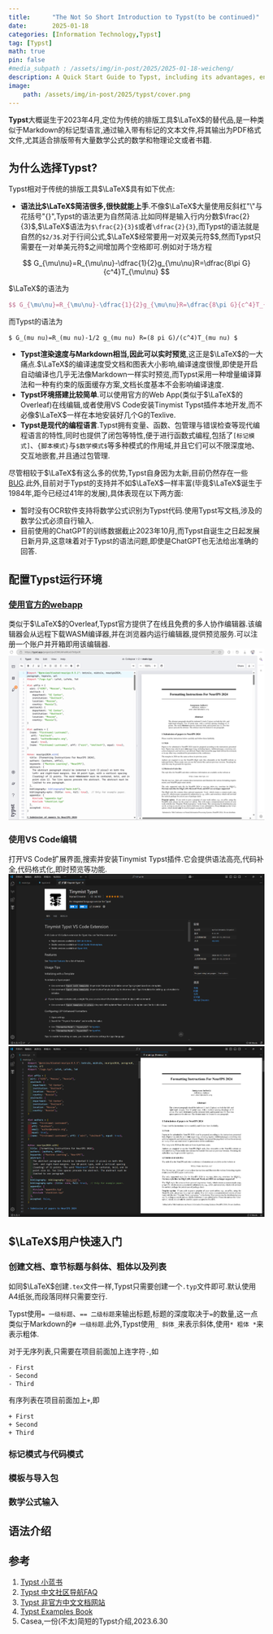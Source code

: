 ```yaml
---
title:      "The Not So Short Introduction to Typst(to be continued)"
date:       2025-01-18
categories: [Information Technology,Typst]
tag: [Typst]
math: true
pin: false
#media_subpath : /assets/img/in-post/2025/2025-01-18-weicheng/
description: A Quick Start Guide to Typst, including its advantages, environment setup, and syntax.
image: 
    path: /assets/img/in-post/2025/typst/cover.png
---
```



**Typst**大概诞生于2023年4月,定位为传统的排版工具$\LaTeX$的替代品,是一种类似于Markdown的标记型语言,通过输入带有标记的文本文件,将其输出为PDF格式文件,尤其适合排版带有大量数学公式的数学和物理论文或者书籍.
## 为什么选择Typst?
Typst相对于传统的排版工具$\LaTeX$具有如下优点:

- **语法比$\LaTeX$简洁很多,很快就能上手**.不像$\LaTeX$大量使用反斜杠"\\"与花括号"\{\}",Typst的语法更为自然简洁.比如同样是输入行内分数$\frac{2}{3}$,$\LaTeX$语法为`$\frac{2}{3}$`或者`\dfrac{2}{3}`,而Typst的语法就是自然的`$2/3$`.对于行间公式,$\LaTeX$经常要用一对双美元符\$\$,然而Typst只需要在一对单美元符\$之间增加两个空格即可.例如对于场方程

$$ G_{\mu\nu}=R_{\mu\nu}-\dfrac{1}{2}g_{\mu\nu}R=\dfrac{8\pi G}{c^4}T_{\mu\nu} $$ 

$\LaTeX$的语法为
```latex
$$ G_{\mu\nu}=R_{\mu\nu}-\dfrac{1}{2}g_{\mu\nu}R=\dfrac{8\pi G}{c^4}T_{\mu\nu} $$ 
```
而Typst的语法为
```typst
$ G_(mu nu)=R_(mu nu)-1/2 g_(mu nu) R=(8 pi G)/(c^4)T_(mu nu) $
```
- **Typst渲染速度与Markdown相当,因此可以实时预览**,这正是$\LaTeX$的一大痛点.$\LaTeX$的编译速度受文档和图表大小影响,编译速度很慢,即使是开启自动编译也几乎无法像Markdown一样实时预览,而Typst采用一种增量编译算法和一种有约束的版面缓存方案,文档长度基本不会影响编译速度.
- **Typst环境搭建比较简单**.可以使用官方的Web App(类似于$\LaTeX$的Overleaf)在线编辑,或者使用VS Code安装Tinymist Typst插件本地开发,而不必像$\LaTeX$一样在本地安装好几个G的Texlive.
-  **Typst是现代的编程语言**.Typst拥有变量、函数、包管理与错误检查等现代编程语言的特性,同时也提供了闭包等特性,便于进行函数式编程,包括了`[标记模式]`、`{脚本模式}`与`$数学模式$`等多种模式的作用域,并且它们可以不限深度地、交互地嵌套,并且通过包管理.



尽管相较于$\LaTeX$有这么多的优势,Typst自身因为太新,目前仍然存在一些[BUG](https://github.com/typst/typst/issues).此外,目前对于Typst的支持并不如$\LaTeX$一样丰富(毕竟$\LaTeX$诞生于1984年,距今已经过41年的发展),具体表现在以下两方面:

- 暂时没有OCR软件支持将数学公式识别为Typst代码.使用Typst写文档,涉及的数学公式必须自行输入.
- 目前使用的ChatGPT的训练数据截止2023年10月,而Typst自诞生之日起发展日新月异,这意味着对于Typst的语法问题,即使是ChatGPT也无法给出准确的回答.

## 配置Typst运行环境

### [使用官方的webapp](https://typst.app/)
类似于$\LaTeX$的Overleaf,Typst官方提供了在线且免费的多人协作编辑器.该编辑器会从远程下载WASM编译器,并在浏览器内运行编辑器,提供预览服务.可以注册一个账户并开箱即用该编辑器.
![官方的webapp](/assets/img/in-post/2025/typst/1.png)

### 使用VS Code编辑
打开VS Code扩展界面,搜索并安装Tinymist Typst插件.它会提供语法高亮,代码补全,代码格式化,即时预览等功能.
![官方的webapp](/assets/img/in-post/2025/typst/2.png)
![官方的webapp](/assets/img/in-post/2025/typst/3.png)

## $\LaTeX$用户快速入门
### 创建文档、章节标题与斜体、粗体以及列表
如同$\LaTeX$创建`.tex`文件一样,Typst只需要创建一个`.typ`文件即可.默认使用A4纸张,而段落同样只需要空行.

Typst使用`= 一级标题`、`== 二级标题`来输出标题,标题的深度取决于`=`的数量,这一点类似于Markdown的`# 一级标题`.此外,Typst使用`_ 斜体_`来表示斜体,使用`* 粗体 *`来表示粗体.

对于无序列表,只需要在项目前面加上连字符`-`,如

```Typst
- First
- Second
- Third
```
有序列表在项目前面加上`+`,即
```Typst
+ First
+ Second
+ Third
```

### 标记模式与代码模式
### 模板与导入包
### 数学公式输入
## 语法介绍









## 参考
1. [Typst 小蓝书](https://typst-doc-cn.github.io/tutorial/)
2. [Typst 中文社区导航FAQ](https://typst-doc-cn.github.io/guide)
3. [Typst 非官方中文文档网站](https://typst-doc-cn.github.io/docs/)
4. [Typst Examples Book](https://sitandr.github.io/typst-examples-book/book/)
5. Casea,一份(不太)简短的Typst介绍,2023.6.30